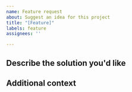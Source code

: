 ```yaml
---
name: Feature request
about: Suggest an idea for this project
title: "[Feature]"
labels: feature
assignees: ''

---
```


## Describe the solution you'd like
<!-- A clear and concise description of what you want to happen. -->

## Additional context
<!-- Add any other context or screenshots about the feature request here. -->
